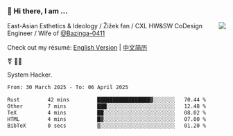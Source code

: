 ### 👋 Hi there, I am ...

<img align="right" src="https://github-readme-stats.vercel.app/api?username=victoryang00&show_icons=true&icon_color=0366d6&bg_color=ffffff&hide_title=true" />

East-Asian Esthetics & Ideology / Žižek fan / CXL HW&SW CoDesign Engineer / Wife of [@Bazinga-0411](https://bazinga-0411.github.io/)

Check out my résumé: [English Version](http://asplos.dev/) | [中文简历](http://asplos.dev/CN.html)

⚧️ 
🏳️‍⚧️ 

System Hacker.


<!--START_SECTION:waka-->

```txt
From: 30 March 2025 - To: 06 April 2025

Rust         42 mins         █████████████████▓░░░░░░░   70.44 %
Other        7 mins          ███░░░░░░░░░░░░░░░░░░░░░░   12.48 %
TeX          4 mins          ██░░░░░░░░░░░░░░░░░░░░░░░   08.02 %
HTML         4 mins          █▓░░░░░░░░░░░░░░░░░░░░░░░   07.00 %
BibTeX       0 secs          ▒░░░░░░░░░░░░░░░░░░░░░░░░   01.20 %
```

<!--END_SECTION:waka-->
